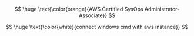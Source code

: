 $$
\huge \text{\color{orange}{AWS Certified SysOps Administrator-Associate}}
$$

$$
\huge \text{\color{white}{connect windows cmd with aws instance}}
$$

```ssh -i DemoKeyPair.pem ec2-user@3.133.112.164





